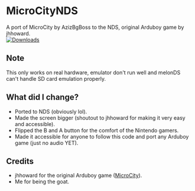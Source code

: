 # MicroCityNDS
A port of MicroCity by AzizBgBoss to the NDS, original Arduboy game by jhhoward.<br>
[![Downloads](https://img.shields.io/github/downloads/AzizBgBoss/MicroCityNDS/total.svg?label=downloads)](https://github.com/AzizBgBoss/MicroCityNDS/releases)

## Note
This only works on real hardware, emulator don't run well and melonDS can't handle SD card emulation properly.

## What did I change?
- Ported to NDS (obviously lol).
- Made the screen bigger (shoutout to jhhoward for making it very easy and accessible).
- Flipped the B and A button for the comfort of the Nintendo gamers.
- Made it accessible for anyone to follow this code and port any Arduboy game (just no audio YET).

## Credits
- jhhoward for the original Arduboy game ([MicroCity](https://github.com/jhhoward/MicroCity)).
- Me for being the goat.
